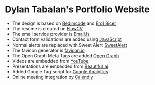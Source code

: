 # Dylan Tabalan's Portfolio Website

- The design is based on [Bedimcode](https://github.com/bedimcode) and [Erol Bicer](https://github.com/nucerl/myPortfolio)
- The resume is created on [FlowCV](https://flowcv.com/)
- The email service provider is [EmailJs](https://www.emailjs.com/)
- Contact form validations are added using [JavaScript](https://www.youtube.com/watch?v=fz8bwvn9lA4) 
- Normal alerts are replaced with Sweet Alert [SweetAlert](https://sweetalert.js.org)
- The favicon generator is [favicon.io](https://favicon.io/favicon-generator/)
- The Open Graph Meta Tags are added [Open Graph](https://ogp.me/)
- Videos are embedded from [YouTube](https://www.youtube.com)
- Presentations are  embedded from [Beautiful.ai](https://www.beautiful.ai)
- Added Google Tag script for [Google Analytics](https://analytics.google.com)
- Online meeting integration by [Calendly](https://calendly.com/)
